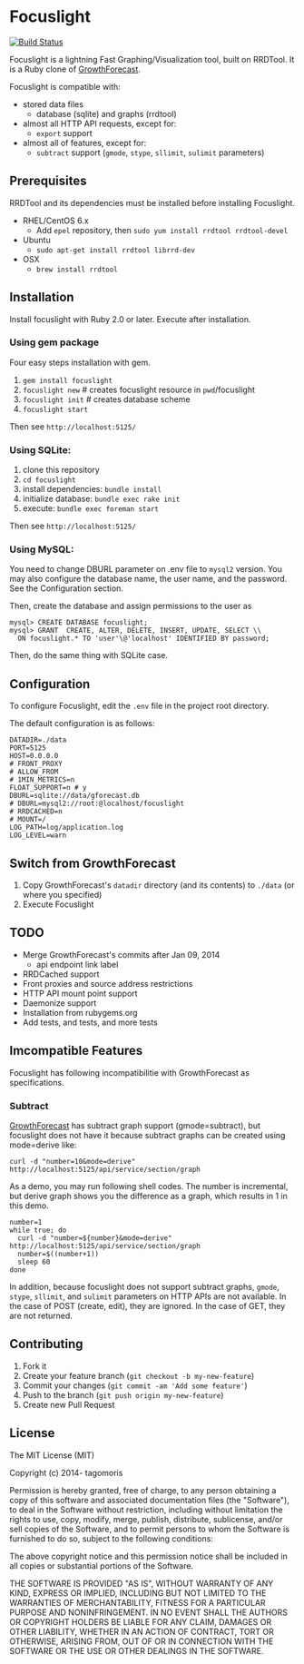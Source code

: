 # Focuslight

[![Build Status](https://travis-ci.org/focuslight/focuslight.png?branch=master)](https://travis-ci.org/focuslight/focuslight)

Focuslight is a lightning Fast Graphing/Visualization tool, built on RRDTool. It is a Ruby clone of [GrowthForecast](http://kazeburo.github.io/GrowthForecast/).

Focuslight is compatible with:
 * stored data files
   * database (sqlite) and graphs (rrdtool)
 * almost all HTTP API requests, except for:
   * `export` support
 * almost all of features, except for:
   * `subtract` support (`gmode`, `stype`, `sllimit`, `sulimit` parameters)

## Prerequisites

RRDTool and its dependencies must be installed before installing Focuslight.

* RHEL/CentOS 6.x
  * Add `epel` repository, then `sudo yum install rrdtool rrdtool-devel`
* Ubuntu
  * `sudo apt-get install rrdtool librrd-dev`
* OSX
  * `brew install rrdtool`

## Installation

Install focuslight with Ruby 2.0 or later. Execute after installation.

### Using gem package

Four easy steps installation with gem.

1. `gem install focuslight`
2. `focuslight new`  # creates focuslight resource in `pwd`/focuslight
3. `focuslight init` # creates database scheme
4. `focuslight start`

Then see `http://localhost:5125/`

### Using SQLite:

1. clone this repository
1. `cd focuslight`
1. install dependencies: `bundle install`
1. initialize database: `bundle exec rake init`
1. execute: `bundle exec foreman start`

Then see `http://localhost:5125/`

### Using MySQL:

You need to change DBURL parameter on .env file to `mysql2` version. 
You may also configure the database name, the user name, and the password. See the Configuration section. 

Then, create the database and assign permissions to the user as

```
mysql> CREATE DATABASE focuslight;
mysql> GRANT  CREATE, ALTER, DELETE, INSERT, UPDATE, SELECT \\
  ON focuslight.* TO 'user'\@'localhost' IDENTIFIED BY password;
```

Then, do the same thing with SQLite case. 

## Configuration

To configure Focuslight, edit the `.env` file in the project root directory.

The default configuration is as follows:

```
DATADIR=./data
PORT=5125
HOST=0.0.0.0
# FRONT_PROXY
# ALLOW_FROM
# 1MIN_METRICS=n
FLOAT_SUPPORT=n # y
DBURL=sqlite://data/gforecast.db
# DBURL=mysql2://root:@localhost/focuslight
# RRDCACHED=n
# MOUNT=/
LOG_PATH=log/application.log
LOG_LEVEL=warn
```

## Switch from GrowthForecast

1. Copy GrowthForecast's `datadir` directory (and its contents) to `./data` (or where you specified)
1. Execute Focuslight

## TODO

* Merge GrowthForecast's commits after Jan 09, 2014
  * api endpoint link label
* RRDCached support
* Front proxies and source address restrictions
* HTTP API mount point support
* Daemonize support
* Installation from rubygems.org
* Add tests, and tests, and more tests

## Imcompatible Features

Focuslight has following incompatibilitie with GrowthForecast as specifications.

### Subtract

[GrowthForecast](http://kazeburo.github.io/GrowthForecast/index.html) has subtract graph support (gmode=subtract),
but focuslight does not have it because subtract graphs can be created using mode=derive like:

```
curl -d "number=10&mode=derive" http://localhost:5125/api/service/section/graph
```

As a demo, you may run following shell codes.
The number is incremental, but derive graph shows you the difference as a graph, which results in 1 in this demo.

```
number=1
while true; do
  curl -d "number=${number}&mode=derive" http://localhost:5125/api/service/section/graph
  number=$((number+1))
  sleep 60
done
```

In addition, because focuslight does not support subtract graphs, `gmode`, `stype`, `sllimit`, and `sulimit`
parameters on HTTP APIs are not available. In the case of POST (create, edit), they are ignored.
In the case of GET, they are not returned.

## Contributing

1. Fork it
2. Create your feature branch (`git checkout -b my-new-feature`)
3. Commit your changes (`git commit -am 'Add some feature'`)
4. Push to the branch (`git push origin my-new-feature`)
5. Create new Pull Request

## License

The MIT License (MIT)

Copyright (c) 2014- tagomoris

Permission is hereby granted, free of charge, to any person obtaining a copy
of this software and associated documentation files (the "Software"), to deal
in the Software without restriction, including without limitation the rights
to use, copy, modify, merge, publish, distribute, sublicense, and/or sell
copies of the Software, and to permit persons to whom the Software is
furnished to do so, subject to the following conditions:

The above copyright notice and this permission notice shall be included in
all copies or substantial portions of the Software.

THE SOFTWARE IS PROVIDED "AS IS", WITHOUT WARRANTY OF ANY KIND, EXPRESS OR
IMPLIED, INCLUDING BUT NOT LIMITED TO THE WARRANTIES OF MERCHANTABILITY,
FITNESS FOR A PARTICULAR PURPOSE AND NONINFRINGEMENT. IN NO EVENT SHALL THE
AUTHORS OR COPYRIGHT HOLDERS BE LIABLE FOR ANY CLAIM, DAMAGES OR OTHER
LIABILITY, WHETHER IN AN ACTION OF CONTRACT, TORT OR OTHERWISE, ARISING FROM,
OUT OF OR IN CONNECTION WITH THE SOFTWARE OR THE USE OR OTHER DEALINGS IN
THE SOFTWARE.
